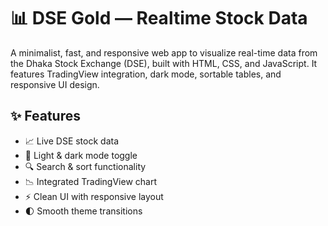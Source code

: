 # 📊 DSE Gold — Realtime Stock Data

A minimalist, fast, and responsive web app to visualize real-time data from the Dhaka Stock Exchange (DSE), built with HTML, CSS, and JavaScript. It features TradingView integration, dark mode, sortable tables, and responsive UI design.

## ✨ Features

- 📈 Live DSE stock data
- 🌙 Light & dark mode toggle
- 🔍 Search & sort functionality
- 📉 Integrated TradingView chart
- ⚡ Clean UI with responsive layout
- 🌓 Smooth theme transitions
